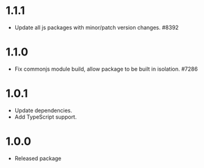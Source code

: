 # 1.1.1

-   Update all js packages with minor/patch version changes. #8392

# 1.1.0

-   Fix commonjs module build, allow package to be built in isolation. #7286

# 1.0.1

-   Update dependencies.
-   Add TypeScript support.

# 1.0.0

-   Released package
